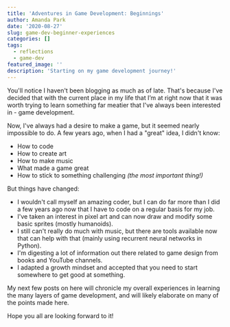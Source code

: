 ```yaml
---
title: 'Adventures in Game Development: Beginnings'
author: Amanda Park
date: '2020-08-27'
slug: game-dev-beginner-experiences
categories: []
tags:
  - reflections
  - game-dev
featured_image: ''
description: 'Starting on my game development journey!'
---
```


You'll notice I haven't been blogging as much as of late. That's because I've decided that with the current place in my life that I’m at right now that it was worth trying to learn something far meatier that I've always been interested in - game development. 

Now, I've always had a desire to make a game, but it seemed nearly impossible to do. A few years ago, when I had a "great" idea, I didn't know:
* How to code
* How to create art
* How to make music
* What made a game great
* How to stick to something challenging *(the most important thing!)*

But things have changed:
* I wouldn't call myself an amazing coder, but I can do far more than I did a few years ago now that I have to code on a regular basis for my job. 
* I've taken an interest in pixel art and can now draw and modify some basic sprites (mostly humanoids). 
* I still can't really do much with music, but there are tools available now that can help with that (mainly using recurrent neural networks in Python). 
* I'm digesting a lot of information out there related to game design from books and YouTube channels.
* I adapted a growth mindset and accepted that you need to start somewhere to get good at something.

My next few posts on here will chronicle my overall experiences in learning the many layers of game development, and will likely elaborate on many of the points made here. 

Hope you all are looking forward to it!